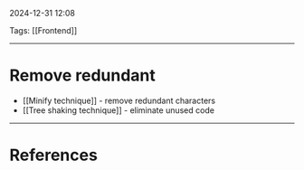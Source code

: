 2024-12-31 12:08

Tags: [[Frontend]]

---

# Remove redundant
- [[Minify technique]] - remove redundant characters
- [[Tree shaking technique]] - eliminate unused code

---
# References